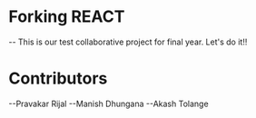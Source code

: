# Forking REACT
-- This is our test collaborative project for final year. Let's do it!!

# Contributors
--Pravakar Rijal
--Manish Dhungana
--Akash Tolange
